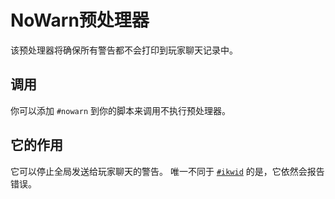 # NoWarn预处理器

该预处理器将确保所有警告都不会打印到玩家聊天记录中。

## 调用

你可以添加 `#nowarn` 到你的脚本来调用不执行预处理器。

## 它的作用

它可以停止全局发送给玩家聊天的警告。 唯一不同于 [`#ikwid`](/AdvancedFunctions/Preprocessors/IKWIDPreprocessor) 的是，它依然会报告错误。
